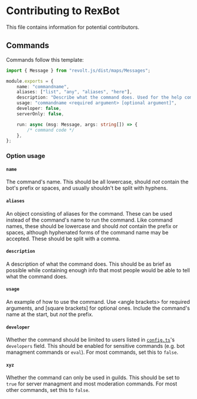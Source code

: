 # Contributing to RexBot

This file contains information for potential contributors.

## Commands

Commands follow this template:

```ts
import { Message } from "revolt.js/dist/maps/Messages";

module.exports = {
	name: "commandname",
	aliases: ["list", "any", "aliases", "here"],
	description: "Describe what the command does. Used for the help command.",
    usage: "commandname <required argument> [optional argument]",
	developer: false,
	serverOnly: false,

	run: async (msg: Message, args: string[]) => {
		/* command code */
	},
};
```

### Option usage

#### `name`

The command's name. This should be all lowercase, should *not* contain the bot's prefix or spaces, and usually shouldn't be split with hyphens.

#### `aliases`

An object consisting of aliases for the command. These can be used instead of the command's name to run the command. Like command names, these should be lowercase and should *not* contain the prefix or spaces, although hyphenated forms of the command name may be accepted. These should be split with a comma.

#### `description`

A description of what the command does. This should be as brief as possible while containing enough info that most people would be able to tell what the command does.

#### `usage`

An example of how to use the command. Use \<angle brackets> for required arguments, and [square brackets] for optional ones. Include the command's name at the start, but *not* the prefix.

#### `developer`

Whether the command should be limited to users listed in [`config.ts`](./src/config.ts)'s `developers` field. This should be enabled for sensitive commands (e.g. bot managment commands or `eval`). For most commands, set this to `false`.

#### `xyz`

Whether the command can only be used in guilds. This should be set to `true` for server managment and most moderation commands. For most other commands, set this to `false`.
